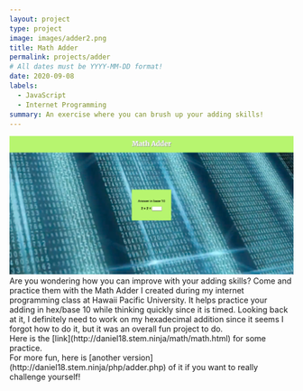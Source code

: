 ```yaml
---
layout: project
type: project
image: images/adder2.png
title: Math Adder
permalink: projects/adder
# All dates must be YYYY-MM-DD format!
date: 2020-09-08
labels:
  - JavaScript
  - Internet Programming
summary: An exercise where you can brush up your adding skills!
---
```

<img class="ui image" src="../images/adder.png">
Are you wondering how you can improve with your adding skills?  Come and practice them with the Math Adder I created during my internet programming class at Hawaii Pacific University.  It helps practice your adding in hex/base 10 while thinking quickly since it is timed.  Looking back at it, I definitely need to work on my hexadecimal addition since it seems I forgot how to do it, but it was an overall fun project to do.<br>
Here is the [link](http://daniel18.stem.ninja/math/math.html) for some practice.<br>
For more fun, here is [another version](http://daniel18.stem.ninja/php/adder.php) of it if you want to really challenge yourself!
